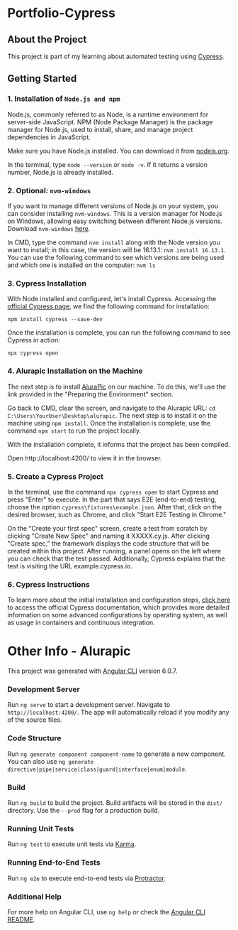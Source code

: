 <h1> Portfolio-Cypress </h1>

## About the Project
This project is part of my learning about automated testing using [Cypress](https://www.cypress.io/).


## Getting Started

### 1. Installation of `Node.js and npm`

Node.js, commonly referred to as Node, is a runtime environment for server-side JavaScript. NPM (Node Package Manager) is the package manager for Node.js, used to install, share, and manage project dependencies in JavaScript.

Make sure you have Node.js installed. You can download it from [nodejs.org](https://nodejs.org/).

In the terminal, type `node --version` or `node -v`. If it returns a version number, Node.js is already installed.

### 2. Optional: `nvm-windows`

If you want to manage different versions of Node.js on your system, you can consider installing `nvm-windows`. This is a version manager for Node.js on Windows, allowing easy switching between different Node.js versions. Download `nvm-windows` [here](https://github.com/coreybutler/nvm-windows/releases/download/1.1.12/nvm-setup.exe).

In CMD, type the command `nvm install` along with the Node version you want to install; in this case, the version will be 16.13.1: `nvm install 16.13.1`. You can use the following command to see which versions are being used and which one is installed on the computer: `nvm ls`

### 3. Cypress Installation

With Node installed and configured, let's install Cypress. Accessing the [official Cypress page](https://docs.cypress.io/guides/getting-started/installing-cypress), we find the following command for installation:

```
npm install cypress --save-dev
```

Once the installation is complete, you can run the following command to see Cypress in action:

```
npx cypress open
```

### 4. Alurapic Installation on the Machine

The next step is to install [AluraPic](https://github.com/alura-cursos/alurapic/archive/refs/heads/main.zip) on our machine. To do this, we'll use the link provided in the "Preparing the Environment" section.

Go back to CMD, clear the screen, and navigate to the Alurapic URL: `cd C:\Users\YourUser\Desktop\alurapic`. The next step is to install it on the machine using `npm install`.
Once the installation is complete, use the command `npm start` to run the project locally.


With the installation complete, it informs that the project has been compiled.

Open http://localhost:4200/ to view it in the browser.

### 5. Create a Cypress Project

In the terminal, use the command `npx cypress open` to start Cypress and press "Enter" to execute.
In the part that says E2E (end-to-end) testing, choose the option `cypress\fixtures\example.json`.
After that, click on the desired browser, such as Chrome, and click "Start E2E Testing in Chrome."

On the "Create your first spec" screen, create a test from scratch by clicking "Create New Spec" and naming it XXXXX.cy.js. After clicking "Create spec," the framework displays the code structure that will be created within this project. After running, a panel opens on the left where you can check that the test passed. Additionally, Cypress explains that the test is visiting the URL example.cypress.io.

### 6. Cypress Instructions

To learn more about the initial installation and configuration steps, [click here](https://docs.cypress.io/guides/getting-started/installing-cypress) to access the official Cypress documentation, which provides more detailed information on some advanced configurations by operating system, as well as usage in containers and continuous integration.

# Other Info - Alurapic

This project was generated with [Angular CLI](https://github.com/angular/angular-cli) version 6.0.7.

### Development Server

Run `ng serve` to start a development server. Navigate to `http://localhost:4200/`. The app will automatically reload if you modify any of the source files.

### Code Structure

Run `ng generate component component-name` to generate a new component. You can also use `ng generate directive|pipe|service|class|guard|interface|enum|module`.

### Build

Run `ng build` to build the project. Build artifacts will be stored in the `dist/` directory. Use the `--prod` flag for a production build.

### Running Unit Tests

Run `ng test` to execute unit tests via [Karma](https://karma-runner.github.io).

### Running End-to-End Tests

Run `ng e2e` to execute end-to-end tests via [Protractor](http://www.protractortest.org/).

### Additional Help

For more help on Angular CLI, use `ng help` or check the [Angular CLI README](https://github.com/angular/angular-cli/blob/master/README.md).

